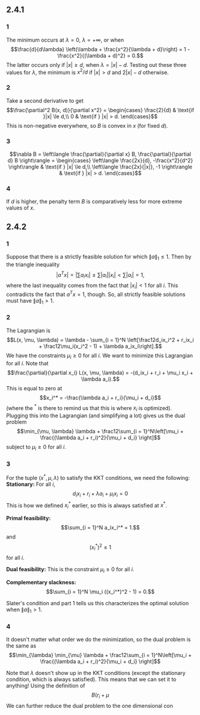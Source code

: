 ## 2.4.1
### 1
The minimum occurs at $\lambda = 0$, $\lambda = +\infty$, or when
$$\frac{d}{d\lambda} \left(\lambda + \frac{x^2}{\lambda + d}\right) = 1 - \frac{x^2}{(\lambda + d)^2} = 0.$$
The latter occurs only if $|x| \ge d$, when $\lambda = |x| - d$.  Testing out these three values for $\lambda$, the minimum is $x^2 / d$ if $|x| > d$ and $2|x| - d$ otherwise.

### 2
Take a second derivative to get
$$\frac{\partial^2 B(x, d)}{\partial x^2} = \begin{cases}
\frac{2}{d} & \text{if }|x| \le d,\\
0 & \text{if } |x| > d.
\end{cases}$$
This is non-negative everywhere, so $B$ is convex in $x$ (for fixed $d$).

### 3
$$\nabla B = \left\langle \frac{\partial}{\partial x} B, \frac{\partial}{\partial d} B \right\rangle = \begin{cases}
\left\langle \frac{2x}{d}, -\frac{x^2}{d^2} \right\rangle & \text{if } |x| \le d,\\
\left\langle \frac{2x}{|x|}, -1 \right\rangle & \text{if } |x| > d.
\end{cases}$$
### 4
If $d$ is higher, the penalty term $B$ is comparatively less for more extreme values of $x$.

## 2.4.2
### 1
Suppose that there is a strictly feasible solution for which $\|a\|_1 \le 1.$  Then by the triangle inequality
$$|a^Tx| = \left|\sum a_ix_i\right| \le \sum |a_i||x_i| < \sum|a_i| = 1,$$
where the last inequality comes from the fact that $|x_i| < 1$ for all $i$.  This contradicts the fact that $a^Tx = 1$, though.  So, all strictly feasible solutions must have $\|a\|_1 > 1$.

### 2
The Lagrangian is
$$L(x, \mu, \lambda) = \lambda - \sum_{i = 1}^N \left[\frac12d_ix_i^2 + r_ix_i + \frac12\mu_i(x_i^2 - 1) + \lambda a_ix_i\right].$$
We have the constraints $\mu_i \ge 0$ for all $i$.
We want to minimize this Lagrangian for all $i$.  Note that
$$\frac{\partial}{\partial x_i} L(x, \mu, \lambda) = -(d_ix_i + r_i + \mu_i x_i + \lambda a_i).$$
This is equal to zero at
$$x_i^* = -\frac{\lambda a_i + r_i}{\mu_i + d_i}$$
(where the $^*$ is there to remind us that this is where $x_i$ is optimized).  Plugging this into the Lagrangian (and simplifying a lot) gives us the dual problem
$$\min_{\mu, \lambda} \lambda + \frac12\sum_{i = 1}^N\left[\mu_i + \frac{(\lambda  a_i + r_i)^2}{\mu_i + d_i} \right]$$
subject to $\mu_i \ge 0$ for all $i$.

### 3
For the tuple $(x^*, \mu, \lambda)$ to satisfy the KKT conditions, we need the following:
**Stationary:**
For all $i$, 
$$d_ix_i + r_i + \lambda a_i+ \mu_i x_i = 0$$
This is how we defined $x^*_i$ earlier, so this is always satisfied at $x^*$.

**Primal feasibility:**
$$\sum_{i = 1}^N a_ix_i^* = 1.$$
and
$$(x_i^*)^2 \le 1$$
for all $i$.

**Dual feasibility:**
This is the constraint $\mu_i \ge 0$ for all $i$.

**Complementary slackness:**
$$\sum_{i = 1}^N \mu_i ((x_i^*)^2 - 1) = 0.$$

Slater's condition and part 1 tells us this characterizes the optimal solution when $\|a\|_1 > 1$.

### 4
It doesn't matter what order we do the minimization, so the dual problem is the same as
$$\min_{\lambda} \min_{\mu} \lambda + \frac12\sum_{i = 1}^N\left[\mu_i + \frac{(\lambda  a_i + r_i)^2}{\mu_i + d_i} \right]$$

Note that $\lambda$ doesn't show up in the KKT conditions (except the stationary condition, which is always satisfied).  This means that we can set it to anything!  Using the definition of
$$B(r_i + \mu$$
We can further reduce the dual problem to the one dimensional con